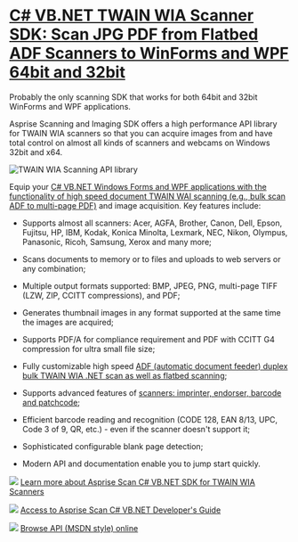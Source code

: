 # [C# VB.NET TWAIN WIA Scanner SDK: Scan JPG PDF from Flatbed ADF Scanners to WinForms and WPF 64bit and 32bit](http://asprise.com/c%23-vb.net-scanner-api/twain-wia-scan-pdf-library-overview.html)

Probably the only scanning SDK that works for both 64bit and 32bit WinForms and WPF applications.

Asprise Scanning and Imaging SDK offers a high performance API library for TWAIN WIA scanners so 
that you can acquire images from and have total control on almost all kinds of scanners and webcams 
on Windows 32bit and x64. 

![TWAIN WIA Scanning API library](http://asprise.com/scan2/img/demo-screen-dotnet.png "TWAIN WIA Scanning API library")

Equip your [C# VB.NET Windows Forms and WPF applications with the functionality of high speed document 
TWAIN WAI scanning (e.g., bulk scan ADF to multi-page PDF)](http://asprise.com/c%23-vb.net-scanner-api/twain-wia-scan-pdf-library-overview.html) and image acquisition. Key features include:

* Supports almost all scanners: Acer, AGFA, Brother, Canon, Dell, Epson, Fujitsu, HP, IBM, Kodak, Konica Minolta, Lexmark, NEC, Nikon, Olympus, Panasonic, Ricoh, Samsung, Xerox and many more;

* Scans documents to memory or to files and uploads to web servers or any combination;

* Multiple output formats supported: BMP, JPEG, PNG, multi-page TIFF (LZW, ZIP, CCITT compressions), and PDF;

* Generates thumbnail images in any format supported at the same time the images are acquired;

* Supports PDF/A for compliance requirement and PDF with CCITT G4 compression for ultra small file size;

* Fully customizable high speed [ADF (automatic document feeder) duplex bulk TWAIN WIA .NET scan as well as flatbed scanning](http://asprise.local/c%23-vb.net-scanner-api/twain-wia-scan-pdf-library-overview.html);

* Supports advanced features of [scanners: imprinter, endorser, barcode and patchcode](http://asprise.local/c%23-vb.net-scanner-api/twain-wia-document-scan-library-sdk-samples-docs.html);

* Efficient barcode reading and recognition (CODE 128, EAN 8/13, UPC, Code 3 of 9, QR, etc.) - even if the scanner doesn't support it;

* Sophisticated configurable blank page detection;

* Modern API and documentation enable you to jump start quickly.

![](http://asprise.com/res/img/icon-scan-32.png) [Learn more about Asprise Scan C# VB.NET SDK for TWAIN WIA Scanners](http://asprise.com/c%23-vb.net-scanner-api/twain-wia-scan-pdf-library-overview.html)

![](http://asprise.com/res/img/icon-book-32.png) [Access to Asprise Scan C# VB.NET Developer's Guide](http://asprise.com/c%23-vb.net-scanner-api/twain-wia-document-scan-library-sdk-samples-docs.html)

![](http://asprise.com/res/img/icon-code-32.png) [Browse API (MSDN style) online](http://asprise.com/scan2/docs/Help/index.html)
